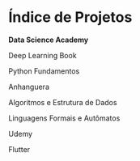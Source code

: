 # Índice de Projetos

<b>Data Science Academy</b>

  Deep Learning Book
  
  Python Fundamentos
  
Anhanguera
  
  Algoritmos e Estrutura de Dados
  
  Linguagens Formais e Autômatos
  
Udemy

  Flutter
